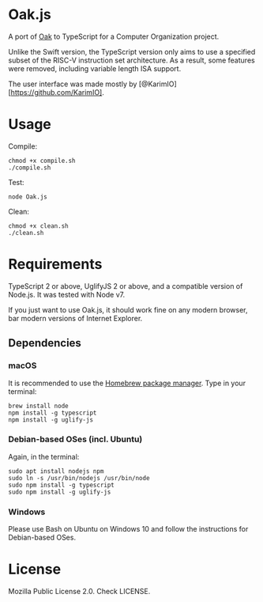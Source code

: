# Oak.js
A port of [Oak](https://github.com/Skyus/Oak) to TypeScript for a Computer Organization project.

Unlike the Swift version, the TypeScript version only aims to use a specified subset of the RISC-V instruction set architecture. As a result, some features were removed, including variable length ISA support.

The user interface was made mostly by [@KarimIO][https://github.com/KarimIO].


# Usage
Compile:

    chmod +x compile.sh
    ./compile.sh

Test:

    node Oak.js

Clean:

    chmod +x clean.sh
    ./clean.sh

# Requirements
TypeScript 2 or above, UglifyJS 2 or above, and a compatible version of Node.js. It was tested with Node v7.

If you just want to use Oak.js, it should work fine on any modern browser, bar modern versions of Internet Explorer.

## Dependencies
### macOS
It is recommended to use the [Homebrew package manager](https://brew.sh). Type in your terminal:

    brew install node
    npm install -g typescript
    npm install -g uglify-js

### Debian-based OSes (incl. Ubuntu)
Again, in the terminal:

    sudo apt install nodejs npm
    sudo ln -s /usr/bin/nodejs /usr/bin/node
    sudo npm install -g typescript
    sudo npm install -g uglify-js   
    
### Windows
Please use Bash on Ubuntu on Windows 10 and follow the instructions for Debian-based OSes.

# License
Mozilla Public License 2.0. Check LICENSE.